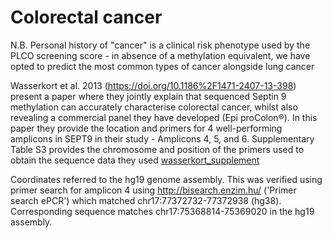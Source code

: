 # Colorectal cancer

N.B. Personal history of "cancer" is a clinical risk phenotype used by the PLCO screening score - in absence of a methylation equivalent, we have opted to predict the most common types of cancer alongside lung cancer

Wasserkort et al. 2013 (https://doi.org/10.1186%2F1471-2407-13-398) present a paper where they jointly explain that sequenced Septin 9 methylation can accurately characterise colorectal cancer, whilst also revealing a commercial panel they have developed (Epi proColon®). In this paper they provide the location and primers for 4 well-performing amplicons in SEPT9 in their study - Amplicons 4, 5, and 6. Supplementary Table S3 provides the chromosome and position of the primers used to obtain the sequence data they used [wasserkort_supplement](sources/wasserkort_supplement)

Coordinates referred to the hg19 genome assembly. This was verified using primer search for amplicon 4 using http://bisearch.enzim.hu/ ('Primer search ePCR') which matched chr17:77372732-77372938 (hg38). Corresponding sequence matches chr17:75368814-75369020 in the hg19 assembly.

